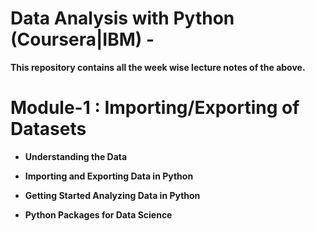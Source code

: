 # Data Analysis with Python (Coursera|IBM) -
**This repository contains all the week wise
  lecture notes of the above.**
  
# Module-1 : Importing/Exporting of Datasets
*  **Understanding the Data**

* **Importing and Exporting Data in Python**

* **Getting Started Analyzing Data in Python**

* **Python Packages for Data Science**
